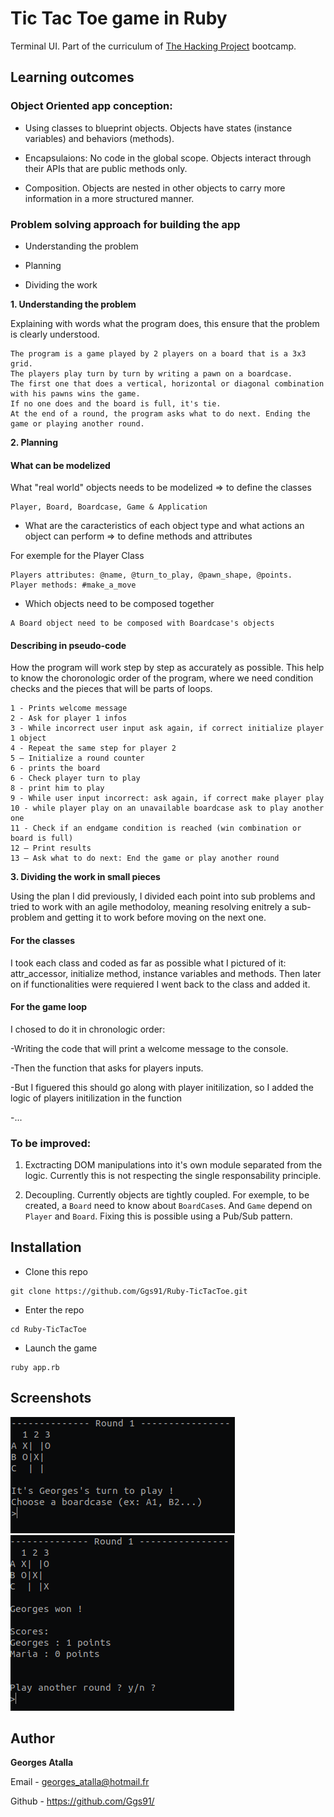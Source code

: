 # Tic Tac Toe game in Ruby
Terminal UI.
Part of the curriculum of [The Hacking Project](https://www.thehackingproject.org/) bootcamp.

## Learning outcomes

### Object Oriented app conception:

* Using classes to blueprint objects. Objects have states (instance variables) and behaviors (methods).

* Encapsulaions: No code in the global scope. Objects interact through their APIs that are public methods only.

* Composition. Objects are nested in other objects to carry more information in a more structured manner.

### Problem solving approach for building the app

* Understanding the problem

* Planning

* Dividing the work

**1. Understanding the problem**

Explaining with words what the program does, this ensure that the problem is clearly understood.

```
The program is a game played by 2 players on a board that is a 3x3 grid.
The players play turn by turn by writing a pawn on a boardcase.
The first one that does a vertical, horizontal or diagonal combination with his pawns wins the game.
If no one does and the board is full, it's tie.
At the end of a round, the program asks what to do next. Ending the game or playing another round.
```

**2. Planning**

#### What can be modelized

What "real world" objects needs to be modelized => to define the classes
``` 
Player, Board, Boardcase, Game & Application
```
* What are the caracteristics of each object type and what actions an object can perform => to define methods and attributes

For exemple for the Player Class

``` 
Players attributes: @name, @turn_to_play, @pawn_shape, @points.
Player methods: #make_a_move 
```

* Which objects need to be composed together

``` 
A Board object need to be composed with Boardcase's objects 
```
#### Describing in pseudo-code

How the program will work step by step as accurately as possible. 
This help to know the choronologic order of the program, where we need condition checks and the pieces that will be parts of loops.

```
1 - Prints welcome message
2 - Ask for player 1 infos
3 - While incorrect user input ask again, if correct initialize player 1 object 
4 - Repeat the same step for player 2 
5 – Initialize a round counter
6 - prints the board
6 - Check player turn to play
8 - print him to play 
9 - While user input incorrect: ask again, if correct make player play 
10 - while player play on an unavailable boardcase ask to play another one
11 - Check if an endgame condition is reached (win combination or board is full)
12 – Print results 
13 – Ask what to do next: End the game or play another round
```

**3. Dividing the work in small pieces**

Using the plan I did previously, I divided each point into sub problems and tried to work with an agile methodoloy, meaning resolving enitrely a sub-problem and getting it to work before moving on the next one. 

#### For the classes 

I took each class and coded as far as possible what I pictured of it: attr_accessor, initialize method, instance variables and methods.
Then later on if functionalities were requiered I went back to the class and added it. 

#### For the game loop

I chosed to do it in chronologic order: 

-Writing the code that will print a welcome message to the console.

-Then the function that asks for players inputs. 

-But I figuered this should go along with player initilization, so I added the logic of players initilization in the function

-...

### To be improved:
1. Exctracting DOM manipulations into it's own module separated from the logic. Currently this is not respecting the single responsability principle.

2. Decoupling. Currently objects are tightly coupled. For exemple, to be created, a `Board` need to know about `BoardCase`s. And `Game` depend on `Player` and `Board`. Fixing this is possible using a Pub/Sub pattern.

## Installation

+ Clone this repo
```
git clone https://github.com/Ggs91/Ruby-TicTacToe.git
```
+ Enter the repo
```
cd Ruby-TicTacToe
```
+ Launch the game
```
ruby app.rb
```

## Screenshots
![](/screenshots/screen1.png)
![](/screenshots/screen2.png)
## Author
**Georges Atalla**

Email - georges_atalla@hotmail.fr

Github - https://github.com/Ggs91/
